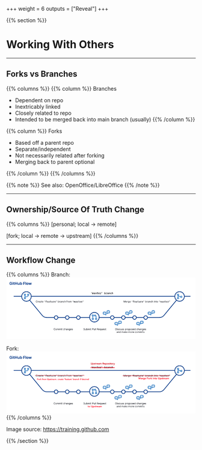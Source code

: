 +++
weight = 6
outputs = ["Reveal"]
+++

{{% section %}}
# Working With Others

---

## Forks vs Branches

{{% columns %}}
{{% column %}}
Branches
- Dependent on repo
- Inextricably linked
- Closely related to repo
- Intended to be merged back into main branch (usually)
{{% /column %}}

{{% column %}}
Forks
- Based off a parent repo
- Separate/independent
- Not necessarily related after forking
- Merging back to parent optional

{{% /column %}}
{{% /columns %}}

{{% note %}}
See also: OpenOffice/LibreOffice
{{% /note %}}

---

## Ownership/Source Of Truth Change

{{% columns %}}
[personal; local -> remote]

[fork; local -> remote -> upstream]
{{% /columns %}}

---

## Workflow Change

{{% columns %}}
Branch:
![](/img/git-flow.png)

Fork:
![](/img/git-flow-forks.png)
{{% /columns %}}

<span class="credit">Image source: https://training.github.com</span>

{{% /section %}}
